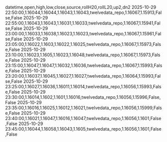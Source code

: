 datetime,open,high,low,close,source,rollH20,rollL20,up2,dn2
2025-10-29 22:50:00,1.16044,1.16044,1.16043,1.16043,twelvedata_repo,1.16067,1.15913,False,False
2025-10-29 22:55:00,1.16043,1.16043,1.16031,1.16033,twelvedata_repo,1.16067,1.15941,False,False
2025-10-29 23:00:00,1.16033,1.16038,1.16023,1.16023,twelvedata_repo,1.16067,1.15961,False,False
2025-10-29 23:05:00,1.16022,1.1603,1.16022,1.16025,twelvedata_repo,1.16067,1.15973,False,False
2025-10-29 23:10:00,1.16023,1.1605,1.16023,1.16048,twelvedata_repo,1.16067,1.15973,False,False
2025-10-29 23:15:00,1.16047,1.16047,1.16032,1.16036,twelvedata_repo,1.16067,1.15993,False,False
2025-10-29 23:20:00,1.16037,1.16045,1.16027,1.16027,twelvedata_repo,1.16064,1.15993,False,False
2025-10-29 23:25:00,1.16027,1.16036,1.16011,1.16014,twelvedata_repo,1.16056,1.15993,False,False
2025-10-29 23:30:00,1.16014,1.1602,1.1601,1.16016,twelvedata_repo,1.16056,1.15996,False,False
2025-10-29 23:35:00,1.16016,1.16025,1.16012,1.16021,twelvedata_repo,1.16056,1.15999,False,False
2025-10-29 23:40:00,1.16021,1.16047,1.16016,1.16047,twelvedata_repo,1.16056,1.1601,False,False
2025-10-29 23:45:00,1.16044,1.16058,1.16043,1.1605,twelvedata_repo,1.16056,1.1601,False,False

